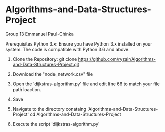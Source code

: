 # Algorithms-and-Data-Structures-Project
Group 13 
Emmanuel Paul-Chinka

Prerequisites
Python 3.x: Ensure you have Python 3.x installed on your system. The code is compatible with Python 3.6 and above.

1. Clone the Repository:
git clone https://github.com/ryzair/Algorithms-and-Data-Structures-Project.git


2. Download the "node_network.csv" file
   
4. Open the 'dijkstras-algorithm.py' file and edit line 66 to match your file path loaction.
5. Save

6. Navigate to the directory conataing 'Algorithms-and-Data-Structures-Project'
cd Algorithms-and-Data-Structures-Project

7. Execute the script 'dijkstras-algorithm.py'
